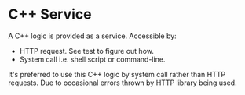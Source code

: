 # C++ Service

A C++ logic is provided as a service. Accessible by:

* HTTP request. See test to figure out how.
* System call i.e. shell script or command-line.

It's preferred to use this C++ logic by system call rather than HTTP requests. Due to occasional errors thrown by HTTP library being used.
